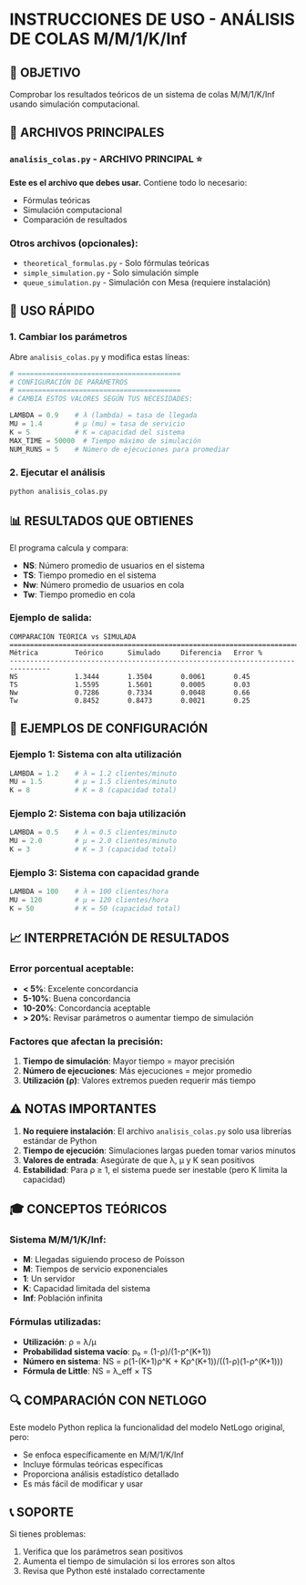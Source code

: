 # INSTRUCCIONES DE USO - ANÁLISIS DE COLAS M/M/1/K/Inf

## 🎯 OBJETIVO
Comprobar los resultados teóricos de un sistema de colas M/M/1/K/Inf usando simulación computacional.

## 📁 ARCHIVOS PRINCIPALES

### `analisis_colas.py` - ARCHIVO PRINCIPAL ⭐
**Este es el archivo que debes usar.** Contiene todo lo necesario:
- Fórmulas teóricas
- Simulación computacional
- Comparación de resultados

### Otros archivos (opcionales):
- `theoretical_formulas.py` - Solo fórmulas teóricas
- `simple_simulation.py` - Solo simulación simple
- `queue_simulation.py` - Simulación con Mesa (requiere instalación)

## 🚀 USO RÁPIDO

### 1. Cambiar los parámetros
Abre `analisis_colas.py` y modifica estas líneas:

```python
# ========================================
# CONFIGURACIÓN DE PARÁMETROS
# ========================================
# CAMBIA ESTOS VALORES SEGÚN TUS NECESIDADES:

LAMBDA = 0.9    # λ (lambda) = tasa de llegada
MU = 1.4        # μ (mu) = tasa de servicio  
K = 5           # K = capacidad del sistema
MAX_TIME = 50000  # Tiempo máximo de simulación
NUM_RUNS = 5    # Número de ejecuciones para promediar
```

### 2. Ejecutar el análisis
```bash
python analisis_colas.py
```

## 📊 RESULTADOS QUE OBTIENES

El programa calcula y compara:

- **NS**: Número promedio de usuarios en el sistema
- **TS**: Tiempo promedio en el sistema  
- **Nw**: Número promedio de usuarios en cola
- **Tw**: Tiempo promedio en cola

### Ejemplo de salida:
```
COMPARACIÓN TEÓRICA vs SIMULADA
================================================================================
Métrica         Teórico      Simulado     Diferencia   Error %   
--------------------------------------------------------------------------------
NS              1.3444       1.3504       0.0061       0.45      
TS              1.5595       1.5601       0.0005       0.03      
Nw              0.7286       0.7334       0.0048       0.66      
Tw              0.8452       0.8473       0.0021       0.25      
```

## 🔧 EJEMPLOS DE CONFIGURACIÓN

### Ejemplo 1: Sistema con alta utilización
```python
LAMBDA = 1.2    # λ = 1.2 clientes/minuto
MU = 1.5        # μ = 1.5 clientes/minuto
K = 8           # K = 8 (capacidad total)
```

### Ejemplo 2: Sistema con baja utilización
```python
LAMBDA = 0.5    # λ = 0.5 clientes/minuto
MU = 2.0        # μ = 2.0 clientes/minuto
K = 3           # K = 3 (capacidad total)
```

### Ejemplo 3: Sistema con capacidad grande
```python
LAMBDA = 100    # λ = 100 clientes/hora
MU = 120        # μ = 120 clientes/hora
K = 50          # K = 50 (capacidad total)
```

## 📈 INTERPRETACIÓN DE RESULTADOS

### Error porcentual aceptable:
- **< 5%**: Excelente concordancia
- **5-10%**: Buena concordancia
- **10-20%**: Concordancia aceptable
- **> 20%**: Revisar parámetros o aumentar tiempo de simulación

### Factores que afectan la precisión:
1. **Tiempo de simulación**: Mayor tiempo = mayor precisión
2. **Número de ejecuciones**: Más ejecuciones = mejor promedio
3. **Utilización (ρ)**: Valores extremos pueden requerir más tiempo

## ⚠️ NOTAS IMPORTANTES

1. **No requiere instalación**: El archivo `analisis_colas.py` solo usa librerías estándar de Python
2. **Tiempo de ejecución**: Simulaciones largas pueden tomar varios minutos
3. **Valores de entrada**: Asegúrate de que λ, μ y K sean positivos
4. **Estabilidad**: Para ρ ≥ 1, el sistema puede ser inestable (pero K limita la capacidad)

## 🎓 CONCEPTOS TEÓRICOS

### Sistema M/M/1/K/Inf:
- **M**: Llegadas siguiendo proceso de Poisson
- **M**: Tiempos de servicio exponenciales
- **1**: Un servidor
- **K**: Capacidad limitada del sistema
- **Inf**: Población infinita

### Fórmulas utilizadas:
- **Utilización**: ρ = λ/μ
- **Probabilidad sistema vacío**: p₀ = (1-ρ)/(1-ρ^(K+1))
- **Número en sistema**: NS = ρ(1-(K+1)ρ^K + Kρ^(K+1))/((1-ρ)(1-ρ^(K+1)))
- **Fórmula de Little**: NS = λ_eff × TS

## 🔍 COMPARACIÓN CON NETLOGO

Este modelo Python replica la funcionalidad del modelo NetLogo original, pero:
- Se enfoca específicamente en M/M/1/K/Inf
- Incluye fórmulas teóricas específicas
- Proporciona análisis estadístico detallado
- Es más fácil de modificar y usar

## 📞 SOPORTE

Si tienes problemas:
1. Verifica que los parámetros sean positivos
2. Aumenta el tiempo de simulación si los errores son altos
3. Revisa que Python esté instalado correctamente
